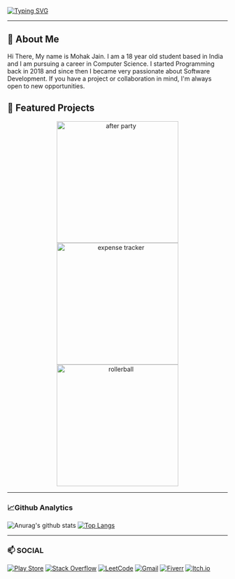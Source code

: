 [![Typing SVG](https://readme-typing-svg.demolab.com?font=Tilt+Warp&size=30&pause=1000&center=true&width=800&lines=Full-Stack+Developer;Software+Engineer;Game+Developer)](https://git.io/typing-svg)
___
## 🚀 About Me
Hi There,
My name is Mohak Jain. I am a 18 year old student based in India and I am pursuing a career in Computer Science. I started Programming back in 2018 and since then I became very passionate about Software Development. If you have a project or collaboration in mind, I'm always open to new opportunities.
## 🎯 Featured Projects
<div align="center">
<a href="https://github.com/mohakdev/after-party"><img width="278" src="https://denvercoder1-github-readme-stats.vercel.app/api/pin/?username=mohakdev&repo=after-party&theme=react&hide_border=true&icon_color=F8D866&show_icons=false" alt="after party"></a>
<a href="https://github.com/mohakdev/expense-app"><img width="278" src="https://denvercoder1-github-readme-stats.vercel.app/api/pin/?username=mohakdev&repo=expense-app&theme=react&hide_border=true&icon_color=F8D866&show_icons=false" alt="expense tracker"></a>
<a href="https://github.com/mohakdev/Rollerball"><img width="278" src="https://denvercoder1-github-readme-stats.vercel.app/api/pin/?username=mohakdev&repo=Rollerball&theme=react&hide_border=true&icon_color=F8D866&show_icons=false" alt="rollerball"></a>
</div>

___
### 📈Github Analytics
![Anurag's github stats](https://github-readme-stats.vercel.app/api?username=mohakdev&theme=react&bg_color=00000000&hide_border=true)
[![Top Langs](https://github-readme-stats.vercel.app/api/top-langs/?username=mohakdev&layout=donut&theme=react&bg_color=00000000&hide_border=true)](https://github.com/anuraghazra/github-readme-stats)

___

### 📫 SOCIAL
[![Play Store](https://img.shields.io/badge/Google_Play-414141?style=for-the-badge&logo=google-play&logoColor=white)](https://play.google.com/store/apps/dev?id=8686453862448820235)
[![Stack Overflow](https://img.shields.io/badge/-Stackoverflow-FE7A16?style=for-the-badge&logo=stack-overflow&logoColor=white)](https://stackoverflow.com/users/20568825/mohak-jain)
[![LeetCode](https://img.shields.io/badge/-LeetCode-FFA116?style=for-the-badge&logo=leetcode&logoColor=white)](https://leetcode.com/mohakdev/)
[![Gmail](https://img.shields.io/badge/Gmail-D14836?style=for-the-badge&logo=gmail&logoColor=white)](https://mail.google.com/mail/?view=cm&to=mohakj500@gmail.com)
[![Fiverr](https://img.shields.io/badge/fiverr-1DBF73?style=for-the-badge&logo=fiverr&logoColor=white)](https://www.fiverr.com/mohakjain1?public_mode=true)
[![Itch.io](https://img.shields.io/badge/Itch-%23FF0B34.svg?style=for-the-badge&logo=Itch.io&logoColor=white)](https://radiantgames.itch.io/)


